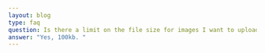 ```yaml
---
layout: blog
type: faq
question: Is there a limit on the file size for images I want to upload to the CMS?
answer: "Yes, 100kb. "
---
```

